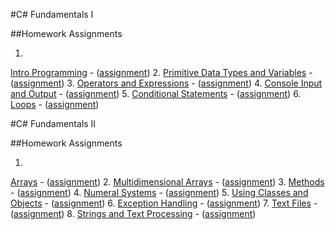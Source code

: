 #C# Fundamentals I

##Homework Assignments

1. <a href="../../../TelerikAcademy/tree/master/C%23%20Fundamentals%20I/Homework%20Assignments/1.%20Intro%20Programming">
Intro Programming</a> -
(<a href="../../../TelerikAcademy/tree/master/C%23%20Fundamentals%20I/Homework%20Assignments/1.%20Intro%20Programming/README.md">assignment</a>)
2. <a href="../../../TelerikAcademy/tree/master/C%23%20Fundamentals%20I/Homework%20Assignments/2.%20Primitive%20Data%20Types%20and%20Variables">
Primitive Data Types and Variables</a> -
(<a href="../../../TelerikAcademy/tree/master/C%23%20Fundamentals%20I/Homework%20Assignments/2.%20Primitive%20Data%20Types%20and%20Variables/README.md">assignment</a>)
3. <a href="../../../TelerikAcademy/tree/master/C%23%20Fundamentals%20I/Homework%20Assignments/3.%20Operators%20and%20Expressions">
Operators and Expressions</a> -
(<a href="../../../TelerikAcademy/tree/master/C%23%20Fundamentals%20I/Homework%20Assignments/3.%20Operators%20and%20Expressions/README.md">assignment</a>)
4. <a href="../../../TelerikAcademy/tree/master/C%23%20Fundamentals%20I/Homework%20Assignments/4.%20Console%20Input%20and%20Output">
Console Input and Output</a> -
(<a href="../../../TelerikAcademy/tree/master/C%23%20Fundamentals%20I/Homework%20Assignments/4.%20Console%20Input%20and%20Output/README.md">assignment</a>)
5. <a href="../../../TelerikAcademy/tree/master/C%23%20Fundamentals%20I/Homework%20Assignments/5.%20Conditional%20Statements">
Conditional Statements</a> -
(<a href="../../../TelerikAcademy/tree/master/C%23%20Fundamentals%20I/Homework%20Assignments/5.%20Conditional%20Statements/README.md">assignment</a>)
6. <a href="../../../TelerikAcademy/tree/master/C%23%20Fundamentals%20I/Homework%20Assignments/6.%20Loops">
Loops</a> -
(<a href="../../../TelerikAcademy/tree/master/C%23%20Fundamentals%20I/Homework%20Assignments/6.%20Loops/README.md">assignment</a>)

#C# Fundamentals II

##Homework Assignments
    
1. <a href="../../../TelerikAcademy/tree/master/C%23%20Fundamentals%20II/Homework%20Assignments/1.%20Arrays">
Arrays</a> -
(<a href="../../../TelerikAcademy/tree/master/C%23%20Fundamentals%20II/Homework%20Assignments/1.%20Arrays/README.md">assignment</a>)
2. <a href="../../../TelerikAcademy/tree/master/C%23%20Fundamentals%20II/Homework%20Assignments/2.%20Multidimensional%20Arrays">
Multidimensional Arrays</a> -
(<a href="../../../TelerikAcademy/tree/master/C%23%20Fundamentals%20II/Homework%20Assignments/2.%20Multidimensional%20Arrays/README.md">assignment</a>)
3. <a href="../../../TelerikAcademy/tree/master/C%23%20Fundamentals%20II/Homework%20Assignments/3.%20Methods">
Methods</a> -
(<a href="../../../TelerikAcademy/tree/master/C%23%20Fundamentals%20II/Homework%20Assignments/3.%20Methods/README.md">assignment</a>)
4. <a href="../../../TelerikAcademy/tree/master/C%23%20Fundamentals%20II/Homework%20Assignments/4.%20Numeral%20Systems">
Numeral Systems</a> -
(<a href="../../../TelerikAcademy/tree/master/C%23%20Fundamentals%20II/Homework%20Assignments/4.%20Numeral%20Systems/README.md">assignment</a>)
5. <a href="../../../TelerikAcademy/tree/master/C%23%20Fundamentals%20II/Homework%20Assignments/5.%20Using%20Classes%20and%20Objects">
Using Classes and Objects</a> -
(<a href="../../../TelerikAcademy/tree/master/C%23%20Fundamentals%20II/Homework%20Assignments/5.%20Using%20Classes%20and%20Objects/README.md">assignment</a>)
6. <a href="../../../TelerikAcademy/tree/master/C%23%20Fundamentals%20II/Homework%20Assignments/6.%20Exception%20Handling">
Exception Handling</a> -
(<a href="../../../TelerikAcademy/tree/master/C%23%20Fundamentals%20II/Homework%20Assignments/6.%20Exception%20Handling/README.md">assignment</a>)
7. <a href="../../../TelerikAcademy/tree/master/C%23%20Fundamentals%20II/Homework%20Assignments/7.%20Text%20Files">
Text Files</a> -
(<a href="../../../TelerikAcademy/tree/master/C%23%20Fundamentals%20II/Homework%20Assignments/7.%20Text%20Files/README.md">assignment</a>)
8. <a href="../../../TelerikAcademy/tree/master/C%23%20Fundamentals%20II/Homework%20Assignments/8.%20Strings%20and%20Text%20Processing">
Strings and Text Processing</a> -
(<a href="../../../TelerikAcademy/tree/master/C%23%20Fundamentals%20II/Homework%20Assignments/8.%20Strings%20and%20Text%20Processing/README.md">assignment</a>)
